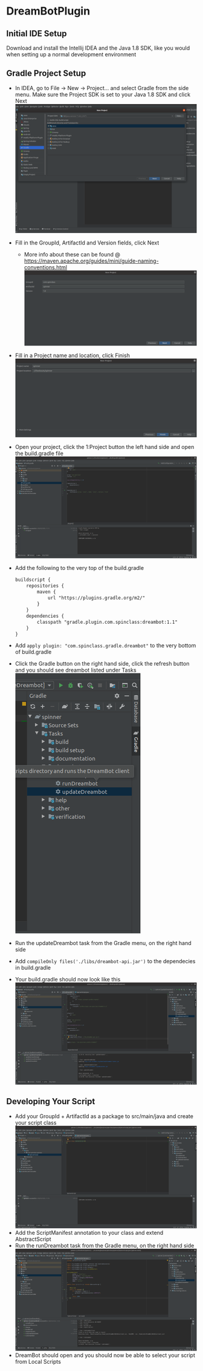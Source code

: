 # DreamBotPlugin
## Initial IDE Setup
Download and install the Intellij IDEA and the Java 1.8 SDK, like you would when setting up a normal development environment

## Gradle Project Setup
* In IDEA, go to File -> New -> Project... and select Gradle from the side menu. Make sure the Project SDK is set to your Java 1.8 SDK and click Next
  ![alt text](https://github.com/SpinClassRS/DreamBotPlugin/blob/master/gradle_setup_1.png)
* Fill in the GroupId, ArtifactId and Version fields, click Next
    * More info about these can be found @ https://maven.apache.org/guides/mini/guide-naming-conventions.html
  ![alt text](https://github.com/SpinClassRS/DreamBotPlugin/blob/master/gradle_setup_2.png)
* Fill in a Project name and location, click Finish
  ![alt text](https://github.com/SpinClassRS/DreamBotPlugin/blob/master/gradle_setup_3.png)

* Open your project, click the 1:Project button the left hand side and open the build.gradle file
  ![alt text](https://github.com/SpinClassRS/DreamBotPlugin/blob/master/gradle_setup_4.png)
* Add the following to the very top of the build.gradle
    ```
    buildscript {
        repositories {
            maven {
                url "https://plugins.gradle.org/m2/"
            }
        }
        dependencies {
            classpath "gradle.plugin.com.spinclass:dreambot:1.1"
        }
    }
    ```
* Add `apply plugin: "com.spinclass.gradle.dreambot"` to the very bottom of build.gradle
* Click the Gradle button on the right hand side, click the refresh button and you should see dreambot listed under Tasks
  ![alt text](https://github.com/SpinClassRS/DreamBotPlugin/blob/master/developing_your_script_2.png)
* Run the updateDreambot task from the Gradle menu, on the right hand side
* Add `compileOnly files('./libs/dreambot-api.jar')` to the dependecies in build.gradle
* Your build.gradle should now look like this
![alt text](https://github.com/SpinClassRS/DreamBotPlugin/blob/master/gradle_setup_final.png)

## Developing Your Script
* Add your GroupId + ArtifactId as a package to src/main/java and create your script class
  ![alt text](https://github.com/SpinClassRS/DreamBotPlugin/blob/master/developing_your_script_1.png)
* Add the ScriptManifest annotation to your class and extend AbstractScript
* Run the runDreambot task from the Gradle menu, on the right hand side
  ![alt text](https://github.com/SpinClassRS/DreamBotPlugin/blob/master/developing_your_script_3.png)
* DreamBot should open and you should now be able to select your script from Local Scripts
